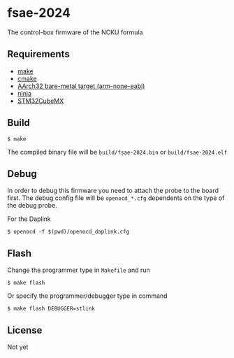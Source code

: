 # fsae-2024
The control-box firmware of the NCKU formula

## Requirements

- [make](https://www.gnu.org/software/make/)
- [cmake](https://cmake.org/)
- [AArch32 bare-metal target (arm-none-eabi)](https://developer.arm.com/downloads/-/arm-gnu-toolchain-downloads)
- [ninja](https://ninja-build.org/)
- [STM32CubeMX](https://www.st.com/en/development-tools/stm32cubemx.html)

## Build

```
$ make
```

The compiled binary file will be `build/fsae-2024.bin` or `build/fsae-2024.elf`

## Debug

In order to debug this firmware you need to attach the probe to the board first. The debug config file will be `openocd_*.cfg` dependents on the type of the debug probe.

For the Daplink

```
$ openocd -f $(pwd)/openocd_daplink.cfg
```

## Flash

Change the programmer type in `Makefile` and run 

```
$ make flash
```

Or specify the programmer/debugger type in command

```
$ make flash DEBUGGER=stlink
```

## License

Not yet
